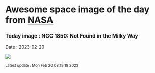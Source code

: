 
# Awesome space image of the day from [NASA](https://api.nasa.gov/)

### Today image : NGC 1850: Not Found in the Milky Way
Date : 2023-02-20

![](https://apod.nasa.gov/apod/image/2302/Ngc1850_HubbleOzsarac_960.jpg)

<small>Latest update : Mon Feb 20 08:19:19 2023</small>
        